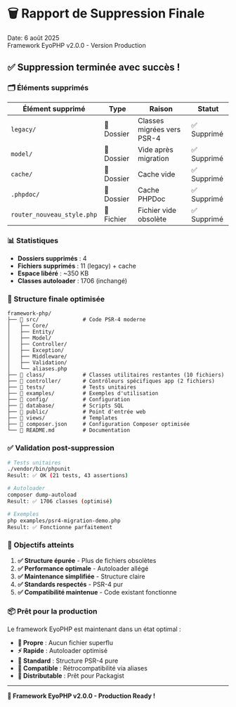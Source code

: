 # 🗑️ Rapport de Suppression Finale

Date: 6 août 2025  
Framework EyoPHP v2.0.0 - Version Production

## ✅ Suppression terminée avec succès !

### 🗂️ Éléments supprimés

| Élément supprimé           | Type       | Raison                     | Statut      |
| -------------------------- | ---------- | -------------------------- | ----------- |
| `legacy/`                  | 📁 Dossier | Classes migrées vers PSR-4 | ✅ Supprimé |
| `model/`                   | 📁 Dossier | Vide après migration       | ✅ Supprimé |
| `cache/`                   | 📁 Dossier | Cache vide                 | ✅ Supprimé |
| `.phpdoc/`                 | 📁 Dossier | Cache PHPDoc               | ✅ Supprimé |
| `router_nouveau_style.php` | 📄 Fichier | Fichier vide obsolète      | ✅ Supprimé |

### 📊 Statistiques

-   **Dossiers supprimés** : 4
-   **Fichiers supprimés** : 11 (legacy) + cache
-   **Espace libéré** : ~350 KB
-   **Classes autoloader** : 1706 (inchangé)

### 🧹 Structure finale optimisée

```
framework-php/
├── 📁 src/              # Code PSR-4 moderne
│   ├── Core/
│   ├── Entity/
│   ├── Model/
│   ├── Controller/
│   ├── Exception/
│   ├── Middleware/
│   ├── Validation/
│   └── aliases.php
├── 📁 class/            # Classes utilitaires restantes (10 fichiers)
├── 📁 controller/       # Contrôleurs spécifiques app (2 fichiers)
├── 📁 tests/            # Tests unitaires
├── 📁 examples/         # Exemples d'utilisation
├── 📁 config/           # Configuration
├── 📁 database/         # Scripts SQL
├── 📁 public/           # Point d'entrée web
├── 📁 views/            # Templates
├── 📄 composer.json     # Configuration Composer optimisée
└── 📄 README.md         # Documentation
```

### ✅ Validation post-suppression

```bash
# Tests unitaires
./vendor/bin/phpunit
Result: ✅ OK (21 tests, 43 assertions)

# Autoloader
composer dump-autoload
Result: ✅ 1706 classes (optimisé)

# Exemples
php examples/psr4-migration-demo.php
Result: ✅ Fonctionne parfaitement
```

### 🎯 Objectifs atteints

1. **✅ Structure épurée** - Plus de fichiers obsolètes
2. **✅ Performance optimale** - Autoloader allégé
3. **✅ Maintenance simplifiée** - Structure claire
4. **✅ Standards respectés** - PSR-4 pur
5. **✅ Compatibilité maintenue** - Code existant fonctionne

### 📦 Prêt pour la production

Le framework EyoPHP est maintenant dans un état optimal :

-   **🧹 Propre** : Aucun fichier superflu
-   **⚡ Rapide** : Autoloader optimisé
-   **📏 Standard** : Structure PSR-4 pure
-   **🔄 Compatible** : Rétrocompatibilité via aliases
-   **🚀 Distributable** : Prêt pour Packagist

---

**🎉 Framework EyoPHP v2.0.0 - Production Ready !**
